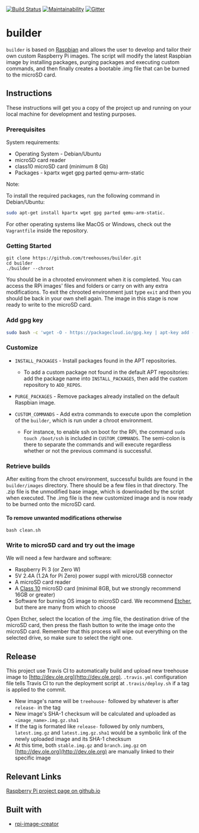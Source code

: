 [![Build Status](https://travis-ci.org/treehouses/builder.svg?branch=master)](https://travis-ci.org/treehouses/builder) [![Maintainability](https://api.codeclimate.com/v1/badges/748aa39277c63aa17d1a/maintainability)](https://codeclimate.com/github/treehouses/builder/maintainability) [![Gitter](https://badges.gitter.im/Join%20Chat.svg)](https://gitter.im/treehouses/Lobby?utm_source=badge&utm_medium=badge&utm_campaign=pr-badge&utm_content=badge)

# builder

`builder` is based on [Raspbian](https://www.raspbian.org/) and
allows the user to develop and tailor their own custom Raspberry Pi images.
The script will modify the latest Raspbian image by installing packages,
purging packages and executing custom commands, and then finally
creates a bootable .img file that can be burned to the microSD card.

## Instructions

These instructions will get you a copy of the project up and
running on your local machine for development and testing purposes.

### Prerequisites

System requirements:

* Operating System - Debian/Ubuntu
* microSD card reader
* class10 microSD card (minimum 8 Gb)
* Packages - kpartx wget gpg parted qemu-arm-static

Note:

To install the required packages, run the following command in Debian/Ubuntu:

```bash
sudo apt-get install kpartx wget gpg parted qemu-arm-static.
```

For other operating systems like MacOS or Windows, check out the `Vagrantfile` inside the repository.

### Getting Started

```
git clone https://github.com/treehouses/builder.git
cd builder
./builder --chroot
```

You should be in a chrooted environment when it is completed.
You can access the RPi images' files and folders or carry on with any extra modifications.
To exit the chrooted environment just type `exit` and
then you should be back in your own shell again.
The image in this stage is now ready to write to the microSD card.

### Add gpg key

```bash
sudo bash -c 'wget -O - https://packagecloud.io/gpg.key | apt-key add -'
```

### Customize

* `INSTALL_PACKAGES` - Install packages found in the APT repositories.

  * To add a custom package not found in the default APT repositories:
    add the package name into `INSTALL_PACKAGES`,
    then add the custom repository to `ADD_REPOS`.

* `PURGE_PACKAGES` - Remove packages already installed on the default Raspbian image.

* `CUSTOM_COMMANDS` - Add extra commands to execute upon the completion of
  the `builder`, which is run under a chroot environment.

  * For instance, to enable ssh on boot for the RPi,
    the command `sudo touch /boot/ssh` is included in `CUSTOM_COMMANDS`.
    The semi-colon is there to separate the commands and
    will execute regardless whether or not the previous command is successful.

### Retrieve builds

After exiting from the chroot environment, successful builds
are found in the `builder/images` directory.
There should be a few files in that directory.
The .zip file is the unmodified base image,
which is downloaded by the script when executed.
The .img file is the new customized image and
is now ready to be burned onto the microSD card.

#### To remove unwanted modifications otherwise

`bash clean.sh`

### Write to microSD card and try out the image

We will need a few hardware and software:

* Raspberry Pi 3 (or Zero W)
* 5V 2.4A (1.2A for Pi Zero) power suppl with microUSB connector
* A microSD card reader
* A [Class 10](https://www.sdcard.org/developers/overview/speed_class/index.html)
  microSD card (minimal 8GB, but we strongly recommend 16GB or greater)
* Software for burning OS image to microSD card. We recommend [Etcher](https://etcher.io),
  but there are many from which to choose

Open Etcher, select the location of the .img file,
the destination drive of the microSD card,
then press the flash button to write the image onto the microSD card.
Remember that this process will wipe out everything on the selected drive,
so make sure to select the right one.

## Release

This project use Travis CI to automatically build and upload new treehouse image
to [http://dev.ole.org](http://dev.ole.org). `.travis.yml` configuration file
tells Travis CI to run the deployment script at `.travis/deploy.sh`
if a tag is applied to the commit.

* New image's name will be `treehouse-` followed by
  whatever is after `release-` in the tag
* New image's SHA-1 checksum will be calculated and uploaded as `<image_name>.img.gz.sha1`
* If the tag is formated like `release-` followed by only numbers,
  `latest.img.gz` and `latest.img.gz.sha1` would be a symbolic link of
  the newly uploaded image and its SHA-1 checksum
* At this time, both `stable.img.gz` and `branch.img.gz` on [http://dev.ole.org](http://dev.ole.org)
  are manually linked to their specific image

## Relevant Links

[Raspberry Pi project page on github.io](https://open-learning-exchange.github.io/#!pages/robots/rbts-raspberry-pi.md)

## Built with

* [rpi-image-creator](https://github.com/ImmobilienScout24/rpi-image-creator)